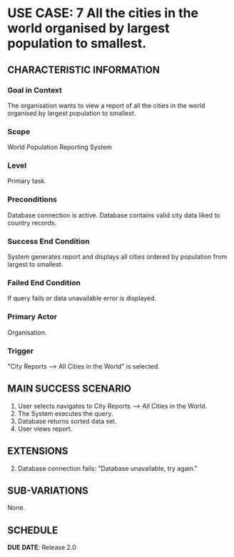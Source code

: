 # USE CASE: 7 All the cities in the world organised by largest population to smallest.

## CHARACTERISTIC INFORMATION

### Goal in Context

The organisation wants to view a report of all the cities in the world organised by largest population to smallest.

### Scope

World Population Reporting System

### Level

Primary task.

### Preconditions

Database connection is active.
Database contains valid city data liked to country records.

### Success End Condition

System generates report and displays all cities ordered by population from largest to smallest.

### Failed End Condition

If query fails or data unavailable error is displayed.

### Primary Actor

Organisation.

### Trigger

"City Reports --> All Cities in the World" is selected.

## MAIN SUCCESS SCENARIO

1. User selects navigates to City Reports --> All Cities in the World.
2. The System executes the query.
3. Database returns sorted data set.
4. User views report.

## EXTENSIONS

2. Database connection fails: "Database unavailable, try again."

## SUB-VARIATIONS

None.

## SCHEDULE

**DUE DATE**: Release 2.0
